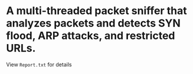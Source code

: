 # A multi-threaded packet sniffer that analyzes packets and detects SYN flood, ARP attacks, and restricted URLs.

View `Report.txt` for details
